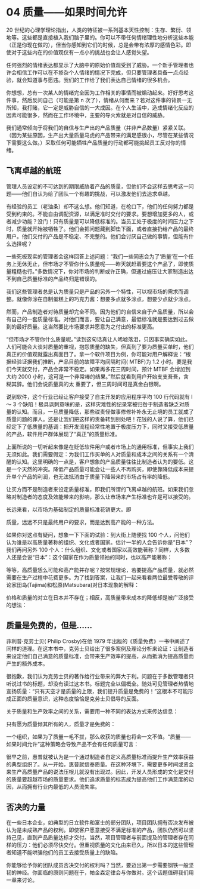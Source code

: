 # 04 质量——如果时间允许

20 世纪的心理学理论指出，人类的特征被一系列基本天性控制：生存、繁衍、领地等。这些都是直接植入我们脑子里的。你可以不带任何情绪理性地分析这些本能（正是你现在做的），但当你感知到它们的时候，总是会带有浓厚的感情色彩。即使对于这些内在的价值观仅有一点小的挑战也会让人感觉失望。

任何强烈的情绪表达都显示了大脑中的原始价值观受到了威胁。一个新手管理者也许会相信工作可以在不掺杂个人情绪的情况下完成，但只要管理者具备一点点经验，就会知道事与愿违。我们的工作给了我们表达自己情绪的很多机会。

你想想，总有一次某人的情绪完全因为工作相关的事情而被煽动起来。好好思考这件事，然后反问自己（可能是第 n 次了），情绪从何而来？若对这件事的背景一无所知，我打赌，它一定是威胁自信的一大成因。在个人生活中，造成情绪化反应的因素可能很多，然而在工作环境中，主要的导火索就是对自信的威胁。

我们通常倾向于将我们的自信与生产出的产品质量（并非产品数量）紧紧关联。（因为某些原因，生产出大量质量马虎的产品带来的满足感很小，尽管在某些情况下需要这么做。）采取任何可能牺牲产品质量的行动都可能挑起员工反对你的情绪。

## 飞离卓越的航班

管理人员设定的不可达到的期限威胁着产品的质量，但他们不会这样去思考这一问题——他们自认为给了团队一个有趣的挑战，可以激发他们去追求卓越。

有经验的员工（老油条）却不这么想。他们知道，在枪口下，他们的任何努力都是受到约束的。不能自由调配资源，以满足准时交付的要求。要想增加更多的人，或者减少功能？没门！只有质量是可以降低标准的。当员工处于极度的时间压力之下时，质量就开始被牺牲了。他们会把问题藏到脚垫下面，或者直接扔给产品的最终用户。他们交付的产品是不稳定、不完整的。他们会讨厌自己做的事情，但能有什么选择呢？

一些死板现实的管理者会这样回答上述问题：“我们一些同志会为了‘质量’在一个任务上无休无止，但市场才不管你什么质量呢——昨天就赶着要这个产品了，即使质量粗糙也行。”多数情况下，你对市场的判断或许正确，但通过施压让大家制造出达不到自己质量标准的产品终归是错误的。

我们这些管理者总是认为质量只是产品的另外一个特性，可以视市场的需求而调整。就像你涂在自制蛋糕上的巧克力酱：想要多点就多涂点，想要少点就少涂点。

然而，产品制造者对待质量却完全不同。因为他们的自信来自于产品质量，所以会有自己的一套质量标准。对他们而言，要让自己满意，最低标准就是要达到过去做到的最好质量。这当然要比市场要求并愿意为之付出的标准更高。

“但市场才不管你什么质量呢。”读到这句话真让人唏嘘落泪，只因事实确实如此。人们可能会大谈对质量的重视，抱怨质量的缺失，但真到了要为质量买单时，他们真正的价值观就露出真面目了。拿一个软件项目为例，你可能对用户解释说：“根据经验证据我们推断，产品目前的故障平均间隔时间( MTBF)为 1.2 小时。要是我们今天就交付，产品会非常不稳定。如果再多花三周时间，预计 MTBF 会增加到大约 2000 小时，这可是一个非常棒的结果。”然后就看到用户开始支支吾吾，含糊其辞。他们会说质量真的太
重要了，但三周时间可是真金白银啊。

说到软件，这个行业已经让客户接受了自主开发的应用程序平均 100 行代码就有 l ～ 3 个缺陷！极具讽刺意味的是，这样灾难性的纪录常被归咎于制造者缺乏对质量的认知。而且，一旦质量降低，那些祓责怪做事修修补补永无止境的员工就成了质量问题的罪人。还是让我们把这样的责备转到别处吧！花钱的人说了算，他们已经定下了低质量的基调：把开发流程经常性地置于极度压力下，同时又接受低质量的产品，软件用户群体展现了“真正”的质量标准。

上面所说的一切听起来像是在贬低软件用户或者市场上的通用标准，但事实上我们无须如此。我们需要假定：为我们工作买单的人对质量和成本之间的关系有一个清醒的认知。这里明确的一点是，客户想象的产品质量往往比制造者认为的要低。这是一个天然的冲突。降低产品质量可能会让一些人不再购买，即使靠降低成本来提升单个产品的利润，也无法抵消由于质量下降带来的市场占有率的降低。

让买方而不是制造者来设定质量标准，即我们所谓的飞离卓越的航班。如果我们忽略对制造者的态度及效能带来的影响，那么让市场来产生标准也许是可以接受的。

长远来看，以市场为基础制定的质量标准花销更大。即

质量，远远不只是最终用户的要求，而是达到高产能的一种方法。

如果你对这点有疑问，想象一下下面的试验：到大街上随便找 100 个人，问他们认为谁是以高质量著称的组织、文化或者国家。估计一半的人会告诉你是“日本”？我们再问另外 100 个人：什么组织、文化或者国家以高效能著称？同样，大多数人还是会说“日本”：这个国家在作为质量领袖的同时，也以高产能著称：

等等，高质量恁么可能和高产能并存呢？按常规理论，若要提高产品质量，就必然需要在生产过程中花费更多。为了找到答案，让我们一起来看看两位最受尊敬的评论家田岛(Tajima)和松原(Matsubara)对日本现象的解释：

价格和质量的对立在日本并不存在；相反，高质量带来成本的降低却是被广泛接受的想法：

## 质量是免费的，但是……

菲利普·克劳士贝( Philip Crosby)在他 1979 年出版的《质量免费》一书中阐述了同样的道理。在这本书中，克劳士贝给出了很多案例及理论分析来论证：让制造者来设定他们自己满意的质量标准，会带来生产效率的提高，从而抵消为提高质量而产生的额外成本。

很抱歉，我们认为克劳士贝的著作给行业带来的弊大于利。问题在于多数管理者只听说过书的标题，却没有读过这本书。标题完全以偏概全。随处可见管理者热情地宣扬质量：“只有天空才是质量的上限，我们提升质量是免费的！”这根本不可能形成正面的质量意识，这种态度恰恰是克劳士贝倡导的反面。

关于质量和生产效率之间的关系，需要用一种不同的表达方式来传达信息：

只有愿为质量倾其所有的人，质量才是免费的：

一个组织，如果为了质量一毛不拔，那么收获的质量也将会一文不值。“质量——如果时间允许”这种策略会导致产品不会有任何质量可言：

很早之前，惠普就被认为是一个通过制造者自定义高质量标准而提升生产效率获益的典型组织了。从一开始，惠普就信奉质量。在这种环境下，需要更多时间或资金来生产高质量产品的说法压根儿就没有出现过。因此，开发人员形成的文化是交付的质量要超越市场的质量要求。他们追求质量的标志成为提高他们工作满意度的动因，从而拥有行业内最低的人员流失率。

## 否决的力量

在一些日本企业，如典型的日立软件和富士的部分团队，项目团队拥有否决发布被认为是未成熟产品的权利。即使客户愿意接受不满足标准的产品，团队仍然可以坚持己见，直到产品质量达标才交付。当然，项目管理者与前面提及的管理者存在同样的压力：他们必须尽快交付。但重视质量的文化由来已久，所以日本的这些管理者知道不能哄骗他们的员工去接受质量上的缺陷。

你能够给予你的团队成员否决交付的权利吗？当然，要迈出第一步需要钢铁一般坚韧的神经。你面临的原则问题在于，帕金森定律会与你做对。这个话题值碍我们用一章来讨论。
